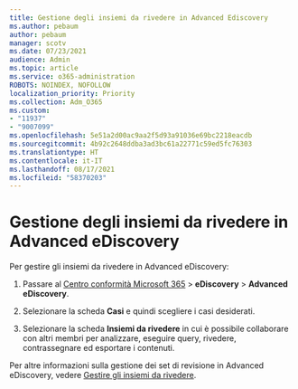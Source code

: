 ```yaml
---
title: Gestione degli insiemi da rivedere in Advanced Ediscovery
ms.author: pebaum
author: pebaum
manager: scotv
ms.date: 07/23/2021
audience: Admin
ms.topic: article
ms.service: o365-administration
ROBOTS: NOINDEX, NOFOLLOW
localization_priority: Priority
ms.collection: Adm_O365
ms.custom:
- "11937"
- "9007099"
ms.openlocfilehash: 5e51a2d00ac9aa2f5d93a91036e69bc2218eacdb
ms.sourcegitcommit: 4b92c2648ddba3ad3bc61a22771c59ed5fc76303
ms.translationtype: HT
ms.contentlocale: it-IT
ms.lasthandoff: 08/17/2021
ms.locfileid: "58370203"
---
```

# <a name="managing-review-sets-in-advanced-ediscovery"></a>Gestione degli insiemi da rivedere in Advanced eDiscovery

Per gestire gli insiemi da rivedere in Advanced eDiscovery:

1. Passare al [Centro conformità Microsoft 365](https://compliance.microsoft.com/) > **eDiscovery** > **Advanced eDiscovery**.

1. Selezionare la scheda **Casi** e quindi scegliere i casi desiderati.

1. Selezionare la scheda **Insiemi da rivedere** in cui è possibile collaborare con altri membri per analizzare, eseguire query, rivedere, contrassegnare ed esportare i contenuti.

Per altre informazioni sulla gestione dei set di revisione in Advanced eDiscovery, vedere [Gestire gli insiemi da rivedere](https://docs.microsoft.com/microsoft-365/compliance/managing-review-sets).